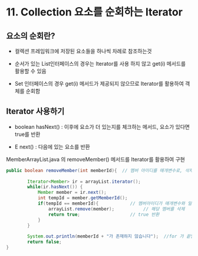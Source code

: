 # 11. Collection 요소를 순회하는 Iterator

## 요소의 순회란?

- 컬렉션 프레임워크에 저장된 요소들을 하나씩 차례로 참조하는것

- 순서가 있는 List인터페이스의 경우는 Iterator를 사용 하지 않고 get(i) 메서드를 활용할 수 있음

- Set 인터페이스의 경우 get(i) 메서드가 제공되지 않으므로 Iterator를 활용하여 객체를 순회함

## Iterator 사용하기

- boolean hasNext() : 이후에 요소가 더 있는지를 체크하는 메서드, 요소가 있다면 true를 반환

- E next() : 다음에 있는 요소를 반환

MemberArrayList.java 의 removeMember() 메서드를 Iterator를 활용하여 구현
```java
public boolean removeMember(int memberId){  // 멤버 아이디를 매개변수로, 삭제 여부를 반환
	
		Iterator<Member> ir = arrayList.iterator();
		while(ir.hasNext()) {
			Member member = ir.next();
			int tempId = member.getMemberId();
			if(tempId == memberId){            // 멤버아이디가 매개변수와 일치하면 
				arrayList.remove(member);           // 해당 멤버를 삭제
				return true;                   // true 반환
			}
		}
		
		System.out.println(memberId + "가 존재하지 않습니다");  //for 가 끝날때 까지 return 이 안된경우
		return false;                   
}
```



